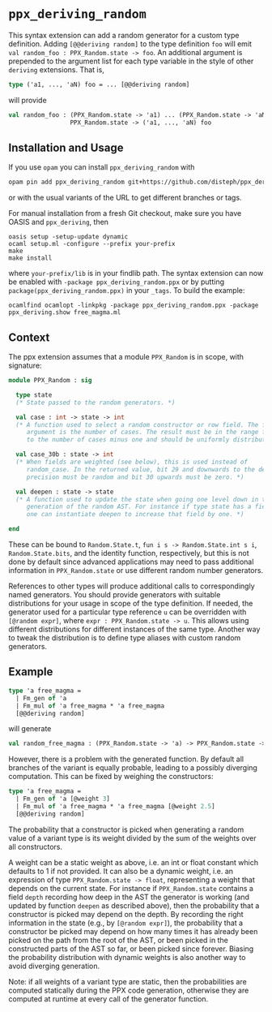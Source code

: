 # ``ppx_deriving_random``

This syntax extension can add a random generator for a custom type
definition.  Adding ``[@@deriving random]`` to the type definition ``foo``
will emit ``val random_foo : PPX_Random.state -> foo``.  An additional argument
is prepended to the argument list for each type variable in the style of
other ``deriving`` extensions.  That is,

```ocaml
type ('a1, ..., 'aN) foo = ... [@@deriving random]
```

will provide

```ocaml
val random_foo : (PPX_Random.state -> 'a1) ... (PPX_Random.state -> 'aN) ->
                 PPX_Random.state -> ('a1, ..., 'aN) foo
```

## Installation and Usage

If you use ``opam`` you can install ``ppx_deriving_random`` with

```ocaml
opam pin add ppx_deriving_random git+https://github.com/disteph/ppx_deriving_random.git
```
or with the usual variants of the URL to get different branches or tags.


For manual installation from a fresh Git checkout, make sure you have OASIS
and ``ppx_deriving``, then
```shell
oasis setup -setup-update dynamic
ocaml setup.ml -configure --prefix your-prefix
make
make install
```
where ``your-prefix/lib`` is in your findlib path.  The syntax extension can
now be enabled with ``-package ppx_deriving_random.ppx`` or by putting
``package(ppx_deriving_random.ppx)`` in your ``_tags``.  To build the
example:
```shell
ocamlfind ocamlopt -linkpkg -package ppx_deriving_random.ppx -package ppx_deriving.show free_magma.ml
```

## Context

The ppx extension assumes that a module ``PPX_Random`` is in scope, with signature:
```ocaml
module PPX_Random : sig

  type state
  (* State passed to the random generators. *)

  val case : int -> state -> int
  (* A function used to select a random constructor or row field. The first
     argument is the number of cases. The result must be in the range from 0
     to the number of cases minus one and should be uniformly distributed. *)

  val case_30b : state -> int
  (* When fields are weighted (see below), this is used instead of
     random_case. In the returned value, bit 29 and downwards to the desired
     precision must be random and bit 30 upwards must be zero. *)

  val deepen : state -> state
  (* A function used to update the state when going one level down in the
     generation of the random AST. For instance if type state has a field depth,
     one can instantiate deepen to increase that field by one. *)

end
```

These can be bound to ``Random.State.t``, ``fun i s -> Random.State.int s i``,
``Random.State.bits``, and the identity function, respectively, but this is not
done by default since advanced applications may need to pass additional information
in ``PPX_Random.state`` or use different random number generators.

References to other types will produce additional calls to correspondingly
named generators. You should provide generators with suitable distributions
for your usage in scope of the type definition. If needed, the generator
used for a particular type reference ``u`` can be overridden with
``[@random expr]``, where ``expr : PPX_Random.state -> u``. This allows using
different distributions for different instances of the same type. Another
way to tweak the distribution is to define type aliases with custom
random generators.

## Example

```ocaml
type 'a free_magma =
  | Fm_gen of 'a
  | Fm_mul of 'a free_magma * 'a free_magma
  [@@deriving random]
```

will generate

```ocaml
val random_free_magma : (PPX_Random.state -> 'a) -> PPX_Random.state -> 'a free_magma
```

However, there is a problem with the generated function.  By default all
branches of the variant is equally probable, leading to a possibly diverging
computation.  This can be fixed by weighing the constructors:

```ocaml
type 'a free_magma =
  | Fm_gen of 'a [@weight 3]
  | Fm_mul of 'a free_magma * 'a free_magma [@weight 2.5]
  [@@deriving random]
```

The probability that a constructor is picked when generating a random value of a
variant type is its weight divided by the sum of the weights over all
constructors.

A weight can be a static weight as above, i.e. an int or float constant which
defaults to 1 if not provided. It can also be a dynamic weight, i.e. an
expression of type ``PPX_Random.state -> float``, representing a weight that
depends on the current state. For instance if ``PPX_Random.state`` contains a
field ``depth`` recording how deep in the AST the generator is working (and
updated by function ``deepen`` as described above), then the probability that a
constructor is picked may depend on the depth. By recording the right
information in the state (e.g., by ``[@random expr]``), the probability that a
constructor be picked may depend on how many times it has already been picked on
the path from the root of the AST, or been picked in the constructed parts of
the AST so far, or been picked since forever. Biasing the probability
distribution with dynamic weights is also another way to avoid diverging
generation.

Note: if all weights of a variant type are static, then the probabilities are
computed statically during the PPX code generation, otherwise they are computed
at runtime at every call of the generator function.
